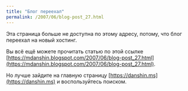 ```yaml
---
title: "Блог переехал"
permalink: /2007/06/blog-post_27.html
---
```

Эта страница больше не доступна по этому адресу, потому, что блог переехал на новый хостинг.

Вы всё ещё можете прочитать статью по этой ссылке [https://mdanshin.blogspot.com/2007/06/blog-post_27.html](https://mdanshin.blogspot.com/2007/06/blog-post_27.html).

Но лучше зайдите на главную страницу [https://danshin.ms](https://danshin.ms) и воспользуйтесь поиском.